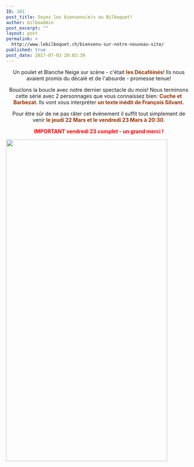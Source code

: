 ```yaml
---
ID: 181
post_title: Soyez les bienvenu(e)s au Bilboquet!
author: bilboadmin
post_excerpt: ""
layout: post
permalink: >
  http://www.lebilboquet.ch/bienvenu-sur-notre-nouveau-site/
published: true
post_date: 2017-07-03 20:03:39
---
```

<p style="text-align: center;">Un poulet et Blanche Neige sur scène - c'était <span style="color: #993300;"><strong>les Décaféinés</strong></span>! Ils nous avaient promis du décalé et de l'absurde - promesse tenue!<strong>
</strong></p>
<p style="text-align: center;">Bouclons la boucle avec notre dernier spectacle du mois! Nous terminons cette série avec 2 personnages que vous connaissez bien: <strong><span style="color: #993300;">Cuche et Barbezat.</span> </strong>Ils vont vous interpréter <span style="color: #993300;"><strong>un texte inédit de François Silvant.</strong></span></p>
<p style="text-align: center;">Pour être sûr de ne pas râter cet événement il suffit tout simplement de venir <strong><span style="color: #993300;">le jeudi 22 Mars et le vendredi 23 Mars à 20:30</span></strong>.</p>
<p style="text-align: center;"><span style="color: #ff0000;"><strong>IMPORTANT</strong><strong> vendredi 23 complet - un grand merci !</strong></span></p>
<img class="aligncenter wp-image-63 size-full" src="http://www.lebilboquet.ch/wp-content/uploads/2017/06/12.Cuche-et-Barbezat.jpg" alt="" width="438" height="875" />

<strong style="color: #993300; text-align: center;"> </strong>